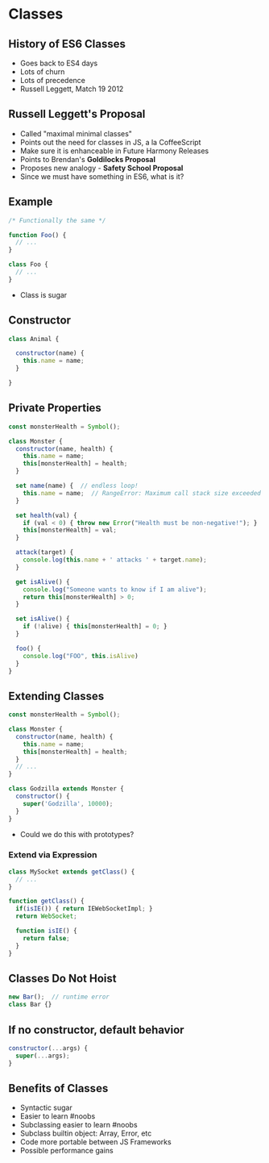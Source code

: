 # Classes

## History of ES6 Classes

* Goes back to ES4 days
* Lots of churn
* Lots of precedence
* Russell Leggett, Match 19 2012

## Russell Leggett's Proposal

* Called "maximal minimal classes"
* Points out the need for classes in JS, a la CoffeeScript
* Make sure it is enhanceable in Future Harmony Releases
* Points to Brendan's **Goldilocks Proposal**
* Proposes new analogy - **Safety School Proposal**
* Since we must have something in ES6, what is it?

## Example

```javascript
/* Functionally the same */

function Foo() {
  // ...
}

class Foo {
  // ...
}
```

* Class is sugar

## Constructor

```javascript
class Animal {

  constructor(name) {
    this.name = name;
  }

}
```

## Private Properties

```javascript
const monsterHealth = Symbol();

class Monster {
  constructor(name, health) {
    this.name = name;
    this[monsterHealth] = health;
  }

  set name(name) {  // endless loop!
    this.name = name;  // RangeError: Maximum call stack size exceeded
  }

  set health(val) {
    if (val < 0) { throw new Error("Health must be non-negative!"); }
    this[monsterHealth] = val;
  }

  attack(target) {
    console.log(this.name + ' attacks ' + target.name);
  }

  get isAlive() {
    console.log("Someone wants to know if I am alive");
    return this[monsterHealth] > 0;
  }

  set isAlive() {
    if (!alive) { this[monsterHealth] = 0; }
  }

  foo() {
    console.log("FOO", this.isAlive)
  }
}
```

## Extending Classes

```javascript
const monsterHealth = Symbol();

class Monster {
  constructor(name, health) {
    this.name = name;
    this[monsterHealth] = health;
  }
  // ...
}

class Godzilla extends Monster {
  constructor() {
    super('Godzilla', 10000);
  }
}
```

* Could we do this with prototypes?

### Extend via Expression

```javascript
class MySocket extends getClass() {
  // ...
}

function getClass() {
  if(isIE()) { return IEWebSocketImpl; }
  return WebSocket;

  function isIE() {
    return false;
  }
}
```

## Classes Do Not Hoist

```javascript
new Bar();  // runtime error
class Bar {}
```

## If no constructor, default behavior

```javascript
constructor(...args) {
  super(...args);
}
```

## Benefits of Classes

* Syntactic sugar
* Easier to learn #noobs
* Subclassing easier to learn #noobs
* Subclass builtin object: Array, Error, etc
* Code more portable between JS Frameworks
* Possible performance gains
